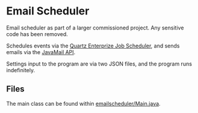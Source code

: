 # Email Scheduler

Email scheduler as part of a larger commissioned project. Any sensitive code has been removed.

Schedules events via the [Quartz Enterprize Job Scheduler](http://www.quartz-scheduler.org/), and sends emails via the [JavaMail API](https://www.oracle.com/technetwork/java/javamail/index.html).

Settings input to the program are via two JSON files, and the program runs indefinitely.

## Files

The main class can be found within [emailscheduler/Main.java](emailscheduler/Main.java).
